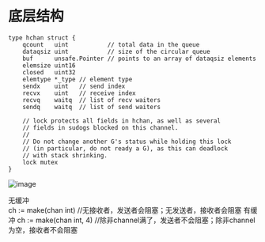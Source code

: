 # 底层结构
```
type hchan struct {
    qcount   uint           // total data in the queue
    dataqsiz uint           // size of the circular queue
    buf      unsafe.Pointer // points to an array of dataqsiz elements
    elemsize uint16
    closed   uint32
    elemtype *_type // element type
    sendx    uint   // send index
    recvx    uint   // receive index
    recvq    waitq  // list of recv waiters
    sendq    waitq  // list of send waiters

    // lock protects all fields in hchan, as well as several
    // fields in sudogs blocked on this channel.
    //
    // Do not change another G's status while holding this lock
    // (in particular, do not ready a G), as this can deadlock
    // with stack shrinking.
    lock mutex
}
```
![image](https://github.com/user-attachments/assets/78c25608-dade-4d28-bb0f-28d4da0a5659)


无缓冲  
ch := make(chan int)  //无接收者，发送者会阻塞；无发送者，接收者会阻塞
有缓冲
ch := make(chan int, 4) //除非channel满了，发送者不会阻塞；除非channel为空，接收者不会阻塞



